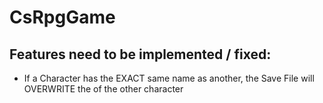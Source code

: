 # CsRpgGame


## Features need to be implemented / fixed:
- If a Character has the EXACT same name as another, the Save File will OVERWRITE the of the other character